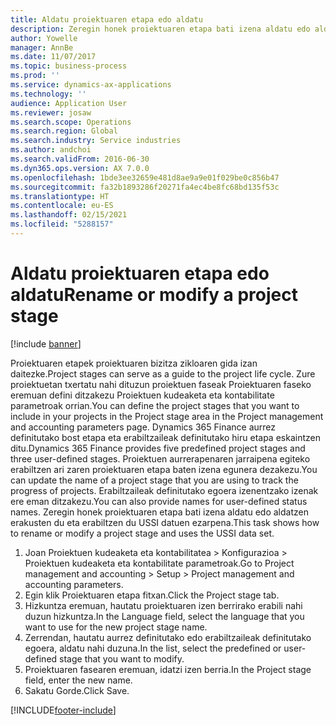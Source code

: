 ```yaml
---
title: Aldatu proiektuaren etapa edo aldatu
description: Zeregin honek proiektuaren etapa bati izena aldatu edo aldatzen erakusten du.
author: Yowelle
manager: AnnBe
ms.date: 11/07/2017
ms.topic: business-process
ms.prod: ''
ms.service: dynamics-ax-applications
ms.technology: ''
audience: Application User
ms.reviewer: josaw
ms.search.scope: Operations
ms.search.region: Global
ms.search.industry: Service industries
ms.author: andchoi
ms.search.validFrom: 2016-06-30
ms.dyn365.ops.version: AX 7.0.0
ms.openlocfilehash: 1bde3ee32659e481d8ae9a9e01f029be0c856b47
ms.sourcegitcommit: fa32b1893286f20271fa4ec4be8fc68bd135f53c
ms.translationtype: HT
ms.contentlocale: eu-ES
ms.lasthandoff: 02/15/2021
ms.locfileid: "5288157"
---
```

# <a name="rename-or-modify-a-project-stage"></a><span data-ttu-id="e7a6f-103">Aldatu proiektuaren etapa edo aldatu</span><span class="sxs-lookup"><span data-stu-id="e7a6f-103">Rename or modify a project stage</span></span>

[!include [banner](../../includes/banner.md)]

<span data-ttu-id="e7a6f-104">Proiektuaren etapek proiektuaren bizitza zikloaren gida izan daitezke.</span><span class="sxs-lookup"><span data-stu-id="e7a6f-104">Project stages can serve as a guide to the project life cycle.</span></span> <span data-ttu-id="e7a6f-105">Zure proiektuetan txertatu nahi dituzun proiektuen faseak Proiektuaren faseko eremuan defini ditzakezu Proiektuen kudeaketa eta kontabilitate parametroak orrian.</span><span class="sxs-lookup"><span data-stu-id="e7a6f-105">You can define the project stages that you want to include in your projects in the Project stage area in the Project management and accounting parameters page.</span></span> <span data-ttu-id="e7a6f-106">Dynamics 365 Finance aurrez definitutako bost etapa eta erabiltzaileak definitutako hiru etapa eskaintzen ditu.</span><span class="sxs-lookup"><span data-stu-id="e7a6f-106">Dynamics 365 Finance provides five predefined project stages and three user-defined stages.</span></span> <span data-ttu-id="e7a6f-107">Proiektuen aurrerapenaren jarraipena egiteko erabiltzen ari zaren proiektuaren etapa baten izena egunera dezakezu.</span><span class="sxs-lookup"><span data-stu-id="e7a6f-107">You can update the name of a project stage that you are using to track the progress of projects.</span></span> <span data-ttu-id="e7a6f-108">Erabiltzaileak definitutako egoera izenentzako izenak ere eman ditzakezu.</span><span class="sxs-lookup"><span data-stu-id="e7a6f-108">You can also provide names for user-defined status names.</span></span> <span data-ttu-id="e7a6f-109">Zeregin honek proiektuaren etapa bati izena aldatu edo aldatzen erakusten du eta erabiltzen du USSI datuen ezarpena.</span><span class="sxs-lookup"><span data-stu-id="e7a6f-109">This task shows how to rename or modify a project stage and uses the USSI data set.</span></span>

1. <span data-ttu-id="e7a6f-110">Joan Proiektuen kudeaketa eta kontabilitatea > Konfigurazioa > Proiektuen kudeaketa eta kontabilitate parametroak.</span><span class="sxs-lookup"><span data-stu-id="e7a6f-110">Go to Project management and accounting > Setup > Project management and accounting parameters.</span></span>
2. <span data-ttu-id="e7a6f-111">Egin klik Proiektuaren etapa fitxan.</span><span class="sxs-lookup"><span data-stu-id="e7a6f-111">Click the Project stage tab.</span></span>
3. <span data-ttu-id="e7a6f-112">Hizkuntza eremuan, hautatu proiektuaren izen berrirako erabili nahi duzun hizkuntza.</span><span class="sxs-lookup"><span data-stu-id="e7a6f-112">In the Language field, select the language that you want to use for the new project stage name.</span></span>
4. <span data-ttu-id="e7a6f-113">Zerrendan, hautatu aurrez definitutako edo erabiltzaileak definitutako egoera, aldatu nahi duzuna.</span><span class="sxs-lookup"><span data-stu-id="e7a6f-113">In the list, select the predefined or user-defined stage that you want to modify.</span></span> 
5. <span data-ttu-id="e7a6f-114">Proiektuaren fasearen eremuan, idatzi izen berria.</span><span class="sxs-lookup"><span data-stu-id="e7a6f-114">In the Project stage field, enter the new name.</span></span>
6. <span data-ttu-id="e7a6f-115">Sakatu Gorde.</span><span class="sxs-lookup"><span data-stu-id="e7a6f-115">Click Save.</span></span>


[!INCLUDE[footer-include](../../includes/footer-banner.md)]